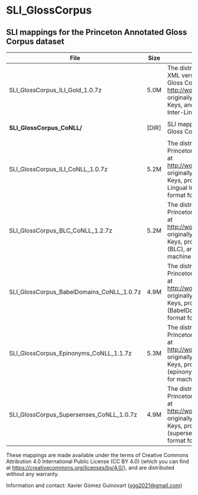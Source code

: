 # SLI_GlossCorpus
## SLI mappings for the Princeton Annotated Gloss Corpus dataset

|File|Size|Description|
|----|-----|-------| 
|SLI_GlossCorpus_ILI_Gold_1.0.7z|5.0M|The distribution includes a highly simplified XML version of the Princeton Annotated Gloss Corpus (available at http://wordnet.princeton.edu/glosstag.shtml), originally tagged with WordNet 3.0 Sense Keys, and projected by SLI to WordNet 3.0 Inter-Lingual Index (ILI)|
||||
|**SLI_GlossCorpus_CoNLL/**|[DIR]|SLI mappings for the Princeton Annotated Gloss Corpus dataset in CoNLL format|
||||
|SLI_GlossCorpus_ILI_CoNLL_1.0.7z|5.2M|The distribution includes a version of the Princeton Annotated Gloss Corpus (available at http://wordnet.princeton.edu/glosstag.shtml), originally tagged with WordNet 3.0 Sense Keys, projected by SLI to WordNet 3.0 Inter-Lingual Index (ILI), and encoded in CoNLL format for machine learning|
|SLI_GlossCorpus_BLC_CoNLL_1.2.7z|5.2M|The distribution includes a version of the Princeton Annotated Gloss Corpus (available at http://wordnet.princeton.edu/glosstag.shtml), originally tagged with WordNet 3.0 Sense Keys, projected by SLI to semantic classes (BLC), and encoded in CoNLL format for machine learning|
|SLI_GlossCorpus_BabelDomains_CoNLL_1.0.7z|4.9M|The distribution includes a version of the Princeton Annotated Gloss Corpus (available at http://wordnet.princeton.edu/glosstag.shtml), originally tagged with WordNet 3.0 Sense Keys, projected by SLI to semantic classes (BabelDomains), and encoded in CoNLL format for machine learning|
|SLI_GlossCorpus_Epinonyms_CoNLL_1.1.7z|5.3M|The distribution includes a version of the Princeton Annotated Gloss Corpus (available at http://wordnet.princeton.edu/glosstag.shtml), originally tagged with WordNet 3.0 Sense Keys, projected by SLI to semantic classes (epinonyms), and encoded in CoNLL format for machine learning|
|SLI_GlossCorpus_Supersenses_CoNLL_1.0.7z|4.9M|The distribution includes a version of the Princeton Annotated Gloss Corpus (available at http://wordnet.princeton.edu/glosstag.shtml), originally tagged with WordNet 3.0 Sense Keys, projected by SLI to semantic classes (supersenses), and encoded in CoNLL format for machine learning|

These mappings are made available under the terms of Creative Commons Attribution 4.0 International Public License (CC BY 4.0) (which you can find at https://creativecommons.org/licenses/by/4.0/), and are distributed without any warranty.

Information and contact: Xavier Gómez Guinovart (xgg2021@gmail.com)
